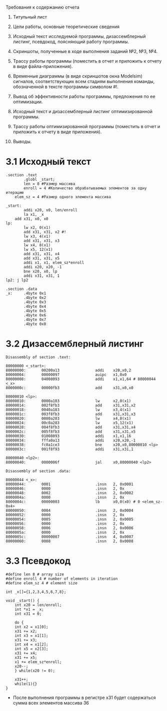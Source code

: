 Требования к содержанию отчета

1. Титульный лист

2. Цели работы, основные теоретические сведения

3. Исходный текст исследуемой программы, дизассемблерный листинг, псевдокод, поясняющий работу программы.

4. Скриншоты, полученные в ходе выполнения заданий №2, №3, №4.

5. Трассу работы программы (поместить в отчет и приложить к отчету в виде файла-приложения).

6. Временные диаграммы (в виде скриншотов окна Modelsim) сигналов, соответствующих всем стадиям выполнения команды, обозначенной в тексте программы символом #!.

7. Вывод об эффективности работы программы, предложения по ее оптимизации.

8. Исходный текст и дизассемблерный листинг оптимизированной программы.

9. Трассу работы оптимизированной программы (поместить в отчет и приложить к отчету в виде приложения).

10. Выводы.

# 3.1 Исходный текст

    .section .text
            .globl _start;
            len = 8 #Размер массива
            enroll = 4 #Количество обрабатываемых элементов за одну итерацию
        elem_sz = 4 #Размер одного элемента массива

    _start:
            addi x20, x0, len/enroll
            la x1, _x
        add x31, x0, x0
    lp:
            lw x2, 0(x1)
            add x31, x31, x2 #!
            lw x3, 4(x1)
            add x31, x31, x3
            lw x4, 8(x1)
            lw x5, 12(x1)
            add x31, x31, x4
            add x31, x31, x5
            addi x1, x1, elem_sz*enroll
            addi x20, x20, -1
            bne x20, x0, lp
            addi x31, x31, 1
    lp2: j lp2

    .section .data
    _x:     .4byte 0x1
            .4byte 0x2
            .4byte 0x3
            .4byte 0x4
            .4byte 0x5
            .4byte 0x6
            .4byte 0x7
            .4byte 0x8

# 3.2 Дизассемблерный листинг

    Disassembly of section .text:

    80000000 <_start>:
    80000000:       00200a13                addi    x20,x0,2
    80000004:       00000097                auipc   x1,0x0
    80000008:       04008093                addi    x1,x1,64 # 80000044 <_x>
    8000000c:       00000fb3                add     x31,x0,x0

    80000010 <lp>:
    80000010:       0000a103                lw      x2,0(x1)
    80000014:       002f8fb3                add     x31,x31,x2
    80000018:       0040a183                lw      x3,4(x1)
    8000001c:       003f8fb3                add     x31,x31,x3
    80000020:       0080a203                lw      x4,8(x1)
    80000024:       00c0a283                lw      x5,12(x1)
    80000028:       004f8fb3                add     x31,x31,x4
    8000002c:       005f8fb3                add     x31,x31,x5
    80000030:       01008093                addi    x1,x1,16
    80000034:       fffa0a13                addi    x20,x20,-1
    80000038:       fc0a1ce3                bne     x20,x0,80000010 <lp>
    8000003c:       001f8f93                addi    x31,x31,1

    80000040 <lp2>:
    80000040:       0000006f                jal     x0,80000040 <lp2>

    Disassembly of section .data:

    80000044 <_x>:
    80000044:       0001                    .insn   2, 0x0001
    80000046:       0000                    .insn   2, 0x
    80000048:       0002                    .insn   2, 0x0002
    8000004a:       0000                    .insn   2, 0x
    8000004c:       00000003                lb      x0,0(x0) # 0 <elem_sz-0x4>
    80000050:       0004                    .insn   2, 0x0004
    80000052:       0000                    .insn   2, 0x
    80000054:       0005                    .insn   2, 0x0005
    80000056:       0000                    .insn   2, 0x
    80000058:       0006                    .insn   2, 0x0006
    8000005a:       0000                    .insn   2, 0x
    8000005c:       00000007                .insn   4, 0x0007
    80000060:       0008                    .insn   2, 0x0008

# 3.3 Псевдокод

    #define len 8 # array size
    #define enroll 4 # number of elements in iteration
    #define elem_sz 4 # element size

    int _x[]={1,2,3,4,5,6,7,8};

    void _start() {
        int x20 = len/enroll;
        int *x1 = _x;
        int x31 = 0;

        do {
        int x2 = x1[0];
        x31 += x2;
        int x3 = x1[1];
        x31 += x3;
        int x4 = x1[2];
        int x5 = x2[3];
        x31 += x4;
        x31 += x5;
        x1 += elem_sz*enroll;
        x20--;
        } while(x20 != 0);
        
        x31++;
        while(1){}
    }

- После выполнения программы в регистре x31 будет содержаться сумма всех элементов массива 36




